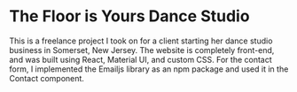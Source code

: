 # The Floor is Yours Dance Studio

This is a freelance project I took on for a client starting her dance studio business in Somerset, New Jersey. The website is completely front-end, and was built using React, Material UI, and custom CSS. For the contact form, I implemented the Emailjs library as an npm package and used it in the Contact component.
